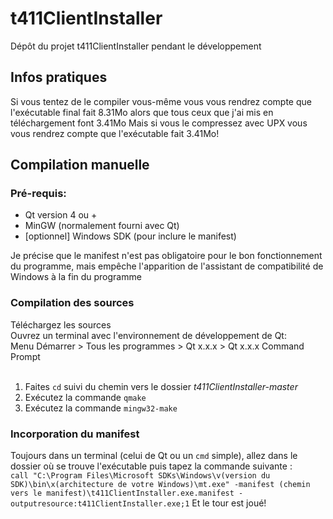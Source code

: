 # t411ClientInstaller
Dépôt du projet t411ClientInstaller pendant le développement

## Infos pratiques
Si vous tentez de le compiler vous-même vous vous rendrez compte que l'exécutable final fait 8.31Mo alors que tous ceux que j'ai mis en téléchargement font 3.41Mo
Mais si vous le compressez avec UPX vous vous rendrez compte que l'exécutable fait 3.41Mo!

## Compilation manuelle
### Pré-requis:
 - Qt version 4 ou +
 - MinGW (normalement fourni avec Qt)
 - [optionnel] Windows SDK (pour inclure le manifest)

Je précise que le manifest n'est pas obligatoire pour le bon fonctionnement du programme, mais empêche l'apparition de l'assistant de compatibilité de Windows à la fin du programme

### Compilation des sources
Téléchargez les sources<br />
Ouvrez un terminal avec l'environnement de développement de Qt:<br />
Menu Démarrer > Tous les programmes > Qt x.x.x > Qt x.x.x Command Prompt<br />
<br />
 1. Faites `cd` suivi du chemin vers le dossier *t411ClientInstaller-master* <br />
 2. Exécutez la commande `qmake`
 3. Exécutez la commande `mingw32-make` <br />

### Incorporation du manifest
Toujours dans un terminal (celui de Qt ou un `cmd` simple), allez dans le dossier où se trouve l'exécutable puis tapez la commande suivante :<br />
`call "C:\Program Files\Microsoft SDKs\Windows\v(version du SDK)\bin\x(architecture de votre Windows)\mt.exe" -manifest (chemin vers le manifest)\t411ClientInstaller.exe.manifest -outputresource:t411ClientInstaller.exe;1`
Et le tour est joué!